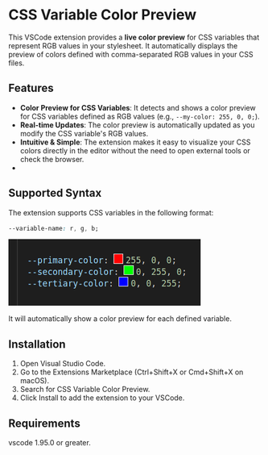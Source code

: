 # CSS Variable Color Preview

This VSCode extension provides a **live color preview** for CSS variables that represent RGB values in your stylesheet. It automatically displays the preview of colors defined with comma-separated RGB values in your CSS files.

## Features

- **Color Preview for CSS Variables**: It detects and shows a color preview for CSS variables defined as RGB values (e.g., `--my-color: 255, 0, 0;`).
- **Real-time Updates**: The color preview is automatically updated as you modify the CSS variable's RGB values.
- **Intuitive & Simple**: The extension makes it easy to visualize your CSS colors directly in the editor without the need to open external tools or check the browser.
- 

## Supported Syntax

The extension supports CSS variables in the following format:

```css
--variable-name: r, g, b;
```

![Color preview RGB comma separated css variables.](images/screenshot.png)

It will automatically show a color preview for each defined variable.

## Installation

1. Open Visual Studio Code.
1. Go to the Extensions Marketplace (Ctrl+Shift+X or Cmd+Shift+X on macOS).
1. Search for CSS Variable Color Preview.
1. Click Install to add the extension to your VSCode.

## Requirements

vscode 1.95.0 or greater.
